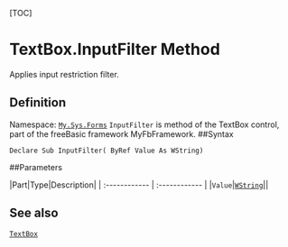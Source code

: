 [TOC]
# TextBox.InputFilter Method
Applies input restriction filter.
## Definition
Namespace: [`My.Sys.Forms`](My.Sys.Forms.md)
`InputFilter` is method of the TextBox control, part of the freeBasic framework MyFbFramework.
##Syntax
```freeBasic
Declare Sub InputFilter( ByRef Value As WString)
```

##Parameters

|Part|Type|Description|
| :------------ | :------------ |
|`Value`|[`WString`]("https://www.freebasic.net/wiki/KeyPgWString")||
## See also
[`TextBox`](TextBox.md)
